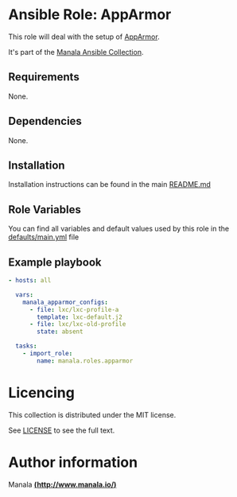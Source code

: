# Ansible Role: AppArmor

This role will deal with the setup of [AppArmor](http://apparmor.net/).

It's part of the [Manala Ansible Collection](https://galaxy.ansible.com/manala/roles).

## Requirements

None.

## Dependencies

None.

## Installation

Installation instructions can be found in the main [README.md](https://github.com/manala/ansible-roles/blob/master/README.md)

## Role Variables

You can find all variables and default values used by this role in the [defaults/main.yml](./defaults/main.yml) file

## Example playbook

```yaml
- hosts: all

  vars:
    manala_apparmor_configs:
      - file: lxc/lxc-profile-a
        template: lxc-default.j2
      - file: lxc/lxc-old-profile
        state: absent

  tasks:
    - import_role:  
        name: manala.roles.apparmor
```

# Licencing

This collection is distributed under the MIT license.

See [LICENSE](https://opensource.org/licenses/MIT) to see the full text.

# Author information

Manala [**(http://www.manala.io/)**](http://www.manala.io)

